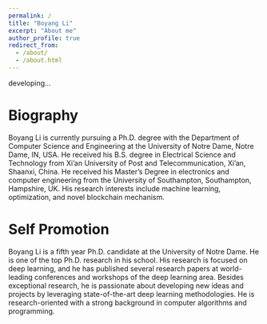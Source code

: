 ```yaml
---
permalink: /
title: "Boyang Li"
excerpt: "About me"
author_profile: true
redirect_from: 
  - /about/
  - /about.html
---
```


developing...

Biography
======
Boyang Li is currently pursuing a Ph.D. degree with the Department of 
Computer Science and Engineering at the University of Notre Dame, Notre Dame, IN, USA. 
He received his B.S. degree in Electrical Science and Technology 
from Xi’an University of Post and Telecommunication, Xi’an, Shaanxi, China. 
He received his Master’s Degree in electronics and computer engineering 
from the University of Southampton, Southampton, Hampshire, UK. 
His research interests include machine learning, optimization, 
and novel blockchain mechanism.

Self Promotion
======
Boyang Li is a fifth year Ph.D. candidate at the University of Notre Dame. 
He is one of the top Ph.D. research in his school. 
His research is focused on deep learning, 
and he has published several research papers at world-leading conferences 
and workshops of the deep learning area. Besides exceptional research, 
he is passionate about developing new ideas and projects by leveraging 
state-of-the-art deep learning methodologies. He is research-oriented 
with a strong background in computer algorithms and programming.  